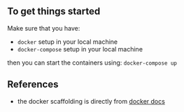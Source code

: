 ## To get things started

Make sure that you have:
- `docker` setup in your local machine
- `docker-compose` setup in your local machine

then you can start the containers using: `docker-compose up`

## References
- the docker scaffolding is directly from [docker docs](https://docs.docker.com/compose/django/)
